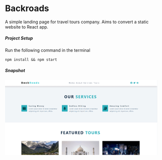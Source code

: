 # Backroads

A simple landing page for travel tours company. Aims to convert a static website to React app.

##### Project Setup

Run the following command in the terminal

```
npm install && npm start
```

##### Snapshot

![Screenshot](screenshot.png)
